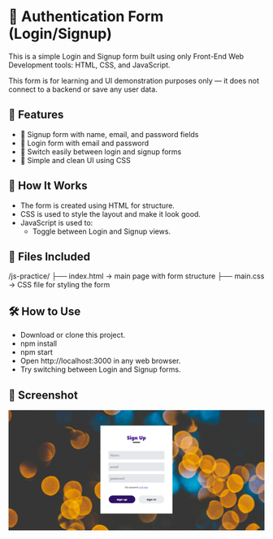 # 🔐 Authentication Form (Login/Signup)
This is a simple Login and Signup form built using only Front-End Web Development tools:
HTML, CSS, and JavaScript.

This form is for learning and UI demonstration purposes only — it does not connect to a backend or save any user data.

## 🚀 Features
   - 📝 Signup form with name, email, and password fields
   - 🔑 Login form with email and password
   - 🔄 Switch easily between login and signup forms
   - 🎨 Simple and clean UI using CSS

## 🔧 How It Works
   - The form is created using HTML for structure.
   - CSS is used to style the layout and make it look good.
   - JavaScript is used to:
        - Toggle between Login and Signup views.
 
## 📁 Files Included
/js-practice/
├── index.html     → main page with form structure
├── main.css      → CSS file for styling the form

## 🛠️ How to Use
   - Download or clone this project.
   - npm install
   - npm start
   - Open http://localhost:3000 in any web browser.
   - Try switching between Login and Signup forms.

## 📸 Screenshot
![image alt](https://github.com/Lalit-Mohan-Cloud/Authentication-Form-01-/blob/main/image.png?raw=true) 


